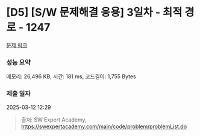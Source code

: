 # [D5] [S/W 문제해결 응용] 3일차 - 최적 경로 - 1247 

[문제 링크](https://swexpertacademy.com/main/code/problem/problemDetail.do?contestProbId=AV15OZ4qAPICFAYD) 

### 성능 요약

메모리: 26,496 KB, 시간: 181 ms, 코드길이: 1,755 Bytes

### 제출 일자

2025-03-12 12:29



> 출처: SW Expert Academy, https://swexpertacademy.com/main/code/problem/problemList.do